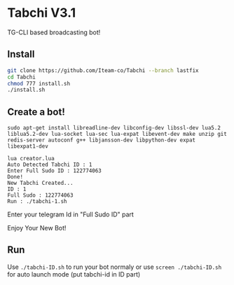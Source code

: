 # Tabchi V3.1

TG-CLI based broadcasting bot!

## Install
```bash
git clone https://github.com/Iteam-co/Tabchi --branch lastfix
cd Tabchi
chmod 777 install.sh
./install.sh
```
## Create a bot!
```
sudo apt-get install libreadline-dev libconfig-dev libssl-dev lua5.2 liblua5.2-dev lua-socket lua-sec lua-expat libevent-dev make unzip git redis-server autoconf g++ libjansson-dev libpython-dev expat libexpat1-dev

lua creator.lua
Auto Detected Tabchi ID : 1
Enter Full Sudo ID : 122774063
Done!
New Tabchi Created...
ID : 1
Full Sudo : 122774063
Run : ./tabchi-1.sh
```
Enter your telegram Id in "Full Sudo ID" part

Enjoy Your New Bot!
## Run
Use `./tabchi-ID.sh` to run your bot normaly or use `screen ./tabchi-ID.sh` for auto launch mode (put tabchi-id in ID part)
